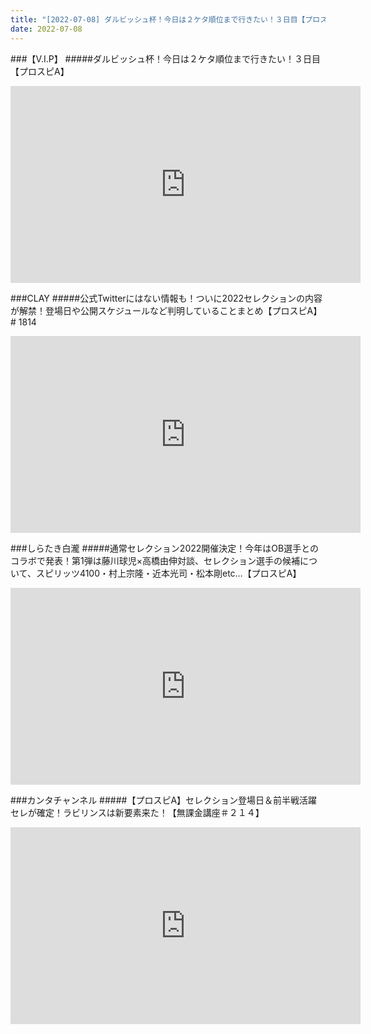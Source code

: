```yaml
---
title: "[2022-07-08] ダルビッシュ杯！今日は２ケタ順位まで行きたい！３日目【プロスピA】 他"
date: 2022-07-08
---
```

###【V.I.P】
#####ダルビッシュ杯！今日は２ケタ順位まで行きたい！３日目【プロスピA】
<iframe width="560" height="315" src="https://www.youtube.com/embed/uCi36HzOzt0" frameborder="0" allow="accelerometer; autoplay; clipboard-write; encrypted-media; gyroscope; picture-in-picture" allowfullscreen></iframe>

###CLAY
#####公式Twitterにはない情報も！ついに2022セレクションの内容が解禁！登場日や公開スケジュールなど判明していることまとめ【プロスピA】# 1814
<iframe width="560" height="315" src="https://www.youtube.com/embed/XtR08gu0TPo" frameborder="0" allow="accelerometer; autoplay; clipboard-write; encrypted-media; gyroscope; picture-in-picture" allowfullscreen></iframe>

###しらたき白瀧
#####通常セレクション2022開催決定！今年はOB選手とのコラボで発表！第1弾は藤川球児×高橋由伸対談、セレクション選手の候補について、スピリッツ4100・村上宗隆・近本光司・松本剛etc…【プロスピA】
<iframe width="560" height="315" src="https://www.youtube.com/embed/oHKJGeBkQ9k" frameborder="0" allow="accelerometer; autoplay; clipboard-write; encrypted-media; gyroscope; picture-in-picture" allowfullscreen></iframe>

###カンタチャンネル
#####【プロスピA】セレクション登場日＆前半戦活躍セレが確定！ラビリンスは新要素来た！【無課金講座＃２１４】
<iframe width="560" height="315" src="https://www.youtube.com/embed/hIM-McxKz4k" frameborder="0" allow="accelerometer; autoplay; clipboard-write; encrypted-media; gyroscope; picture-in-picture" allowfullscreen></iframe>

